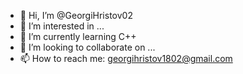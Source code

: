 - 👋 Hi, I’m @GeorgiHristov02
- 👀 I’m interested in ...
- 🌱 I’m currently learning C++
- 💞️ I’m looking to collaborate on ...
- 📫 How to reach me: georgihristov1802@gmail.com

<!---
GeorgiHristov02/GeorgiHristov02 is a ✨ special ✨ repository because its `README.md` (this file) appears on your GitHub profile.
You can click the Preview link to take a look at your changes.
--->
